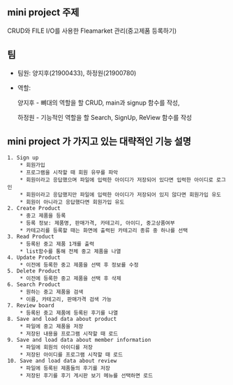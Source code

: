 
## mini project 주제

CRUD와 FILE I/O를 사용한 Fleamarket 관리(중고제품 등록하기)

## 팀
- 팀원: 양지후(21900433), 하정원(21900780)
- 역할: 

   양지후 - 뼈대의 역할을 할 CRUD, main과 signup 함수를 작성, 
         
   하정원 - 기능적인 역할을 할 Search, SignUp, ReView 함수를 작성

## mini project 가 가지고 있는 대략적인 기능 설명
~~~
1. Sign up
    * 회원가입
    * 프로그램을 시작할 때 회원 유무를 파악
    * 회원이라고 응답했으며 파일에 입력한 아이디가 저장되어 있다면 입력한 아이디로 로그인
    * 회원이라고 응답했지만 파일에 입력한 아이디가 저장되어 있지 않다면 회원가입 유도
    * 회원이 아니라고 응답했다면 회원가입 유도
2. Create Product
    * 중고 제품을 등록
    * 등록 정보: 제품명, 판매가격, 카테고리, 아이디, 중고상품여부
    * 카테고리를 등록할 때는 화면에 출력된 카테고리 종류 중 하나를 선택
3. Read Product 
    * 등록된 중고 제품 1개를 출력
    * list함수를 통해 전체 중고 제품을 나열
4. Update Product 
    * 이전에 등록한 중고 제품을 선택 후 정보를 수정
5. Delete Product 
    * 이전에 등록한 중고 제품을 선택 후 삭제
6. Search Product 
    * 원하는 중고 제품을 검색
    * 이름, 카테고리, 판매가격 검색 가능
7. Review board
    * 등록된 중고 제품에 등록된 후기를 나열
8. Save and load data about product  
    * 파일에 중고 제품을 저장
    * 저장된 내용을 프로그램 시작할 때 로드
9. Save and load data about member information  
    * 파일에 회원의 아이디를 저장
    * 저장된 아이디를 프로그램 시작할 때 로드
10. Save and load data about review 
    * 파일에 등록된 제품들의 후기를 저장
    * 저장된 후기를 후기 게시판 보기 메뉴를 선택하면 로드
~~~
